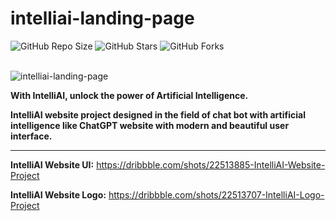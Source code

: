# intelliai-landing-page

![GitHub Repo Size](https://img.shields.io/github/repo-size/Mhadi-1382/intelliai-landing-page)
![GitHub Stars](https://img.shields.io/github/stars/Mhadi-1382/intelliai-landing-page)
![GitHub Forks](https://img.shields.io/github/forks/Mhadi-1382/intelliai-landing-page)

<br>

<img src="https://github.com/Mhadi-1382/intelliai-website/blob/master/IntelliAI_Landing_Page_Cover.png" alt="intelliai-landing-page" description="With IntelliAI, unlock the power of Artificial Intelligence.">

**With IntelliAI, unlock the power of Artificial Intelligence.**

**IntelliAI website project designed in the field of chat bot with artificial intelligence like ChatGPT website with modern and beautiful user interface.**

***

**IntelliAI Website UI:** <a href="https://dribbble.com/shots/22513885-IntelliAI-Website-Project">https://dribbble.com/shots/22513885-IntelliAI-Website-Project</a>

**IntelliAI Website Logo:** <a href="(https://dribbble.com/shots/22513707-IntelliAI-Logo-Project)">https://dribbble.com/shots/22513707-IntelliAI-Logo-Project</a>
